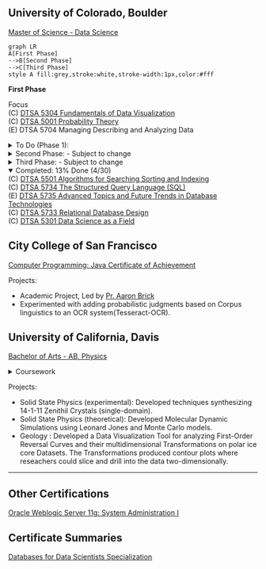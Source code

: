 
## University of Colorado, Boulder
[Master of Science - Data Science](https://www.colorado.edu/program/data-science/coursera-overview)

```mermaid
graph LR
A[First Phase]
-->B[Second Phase]
-->C[Third Phase]
style A fill:grey,stroke:white,stroke-width:1px,color:#fff
```
__First Phase__

Focus <br/>
(C) [DTSA 5304 Fundamentals of Data Visualization](https://coursera.org/share/7602589b20f9c2310b2a9cc5796bcd52)<br/>
(C) [DTSA 5001 Probability Theory](https://www.coursera.org/learn/probability-theory-foundation-for-data-science/home/week/1)<br/>
(E) DTSA 5704 Managing Describing and Analyzing Data<br/>

<details>
  <summary>To Do (Phase 1):</summary>
(C) DTSA 5502 Trees and Graphs - Basics* <br/>
(C) DTSA 5503 Dynamic Programming and Greedy Algorithms<br/>
  --
</details>

<details>
  <summary>Second Phase: - Subject to change</summary>
  (E) DTSA 5798 Supervised Text Classification for Marketing Analytics*<br/>
  (E) EMEA 5031 Foundations and Initiation*<br/>
  (E) DTSA 5507 Fundamentals of Software Architecture for Big Data <br/>
  (E) DTSA 5701 Introduction to High-Performance and Parallel Computing<br/>
  (E) EMEA 5032 Project Planning and Execution <br/>
  (C) DTSA 5302 Cybersecurity for Data Science <br/> 
  (C) DTSA 5303 Ethical Issues in Data Science <br/>
  (C) DTSA 5509 Introduction to Machine Learning - Supervised Learning<br/>
  (C) DTSA 5510 Unsupervised Algorithms in Machine Learning <br/>
  (E) DTSA 5707 Deep Learning Applications for Computer Vision <br/>
</details>
<details>
  <summary>Third Phase: - Subject to change</summary>
  (C) DTSA 5002 Statistical Inference for Estimation in Data Science <br/>
  (C) DTSA 5504 Data Mining Pipeline <br/>
  (C) DTSA 5505 Data Mining Methods <br/>
  (C) DTSA 5506 Data Mining Project <br/>
  (C) DTSA 5511 Introduction to Deep Learning<br/>
  (E) DTSA 5020 Regression and Classification <br/>
  (C) DTSA 5003 Statistical Inference and Hypothesis Testing in Data Science <br/>
  (C) DTSA 5011 Modern Regression Analysis in R <br/>
  (C) DTSA 5012 ANOVA and Experimental Design <br/>
  (C) DTSA 5013 Generalized Linear Models and Nonparametric Regression <br/>
</details>

<details open>
  <summary>Completed: 13% Done (4/30)</summary>
   (C) <a href="https://www.coursera.org/account/accomplishments/verify/R9FKFC5Y4GLK">DTSA 5501 Algorithms for Searching Sorting and Indexing</a><br/>
   (C) <a href="https://www.coursera.org/account/accomplishments/verify/CXJVCC2BXBXL">DTSA 5734 The Structured Query Language (SQL)</a><br/>
   (E) <a href="https://www.coursera.org/account/accomplishments/verify/CJKVCNM9VYCF">DTSA 5735 Advanced Topics and Future Trends in Database Technologies</a><br/>
   (C) <a href="https://www.coursera.org/account/accomplishments/verify/RUVERWWHHVWR">DTSA 5733 Relational Database Design</a><br/>
   (C) <a href="https://css-tricks.com/thispagedoesntexist">DTSA 5301 Data Science as a Field</a><br/>

</details>
  
## City College of San Francisco
[Computer Programming: Java Certificate of Achievement](https://ccsf.curricunet.com/Report/Program/GetReport/893?reportId=29)

Projects:
- Academic Project, Led by [Pr. Aaron Brick](https://github.com/aaronbrick)<br/>
- Experimented with adding probabilistic judgments based on Corpus linguistics to an OCR system(Tesseract-OCR).

## University of California, Davis
[Bachelor of Arts - AB, Physics](https://physics.ucdavis.edu/)

<details>
  <summary>Coursework</summary>
  - Mathematical Methods for Physics<br/>
  - Advanced Physics Laboratory<br/>
  - Classical Mechanics<br/>
  - Electrodynamics <br/>
  - Statistical Mechanics<br/>
  - Quantum Mechanics<br/>
  - Atomic Physics<br/>
  - Nuclear Physics<br/>
  - Astrophysics<br/>
</details>


Projects: 
- Solid State Physics (experimental): Developed techniques synthesizing 14-1-11 Zenithil Crystals (single-domain).
- Solid State Physics (theoretical):  Developed Molecular Dynamic Simulations using Leonard Jones and Monte Carlo models.
- Geology : Developed a Data Visualization Tool for analyzing First-Order Reversal Curves and their multidimensional Transformations on polar ice core Datasets. The Transformations produced contour plots where reseachers could slice and drill into the data two-dimensionally.

---

## Other Certifications
[Oracle Weblogic Server 11g: System Administration I](https://education.oracle.com/oracle-weblogic-server-12c-administration-i/pexam_1Z0-133)

## Certificate Summaries
[Databases for Data Scientists Specialization](https://www.coursera.org/account/accomplishments/specialization/certificate/YAA5BMC2BKL3)



